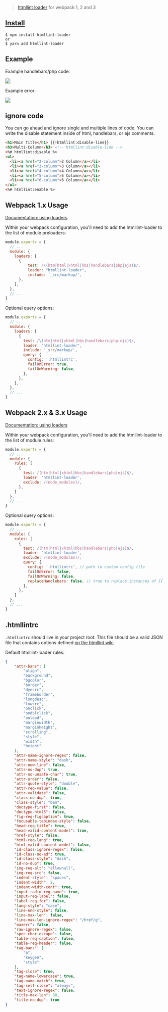 > [htmllint loader](https://github.com/TheBlackBolt/htmllint-loader) for webpack 1, 2 and 3

## [Install](https://github.com/TheBlackBolt/htmllint-loader)

```console
$ npm install htmllint-loader
or
$ yarn add htmllint-loader
```

## Example
Example handlebars/php code:

![](http://i.imgur.com/npHAmEy.png)

Example error:

![](http://i.imgur.com/y3Ys8Au.png)

## ignore code
You can go ahead and ignore single and multiple lines of code.
You can write the disable statement inside of html, handlebars, or ejs comments.
```html
<h1>Main Title</h1> {{!htmllint:disable-line}}
<h3>Multi-Column</h3> <!-- htmllint:disable-line -->
<%# htmllint:disable %>
<ul>
  <li><a href="2-column">2 Column</a></li>
  <li><a href="3-column">3 Column</a></li>
  <li><a href="4-column">4 Column</a></li>
  <li><a href="5-column">5 Column</a></li>
  <li><a href="6-column">6 Column</a></li>
</ul>
<%# htmllint:enable %>
```

## Webpack 1.x Usage
[Documentation: using loaders](http://webpack.github.io/docs/using-loaders.html)

Within your webpack configuration, you'll need to add the htmllint-loader to the list of module preloaders:

```javascript
module.exports = {
  // ...
  module: {
    loaders: [
      {
          test: /\(htm|html|xhtml|hbs|handlebars|php|ejs)$/,
          loader: "htmllint-loader",
          include: '_src/markup/',
      },
    ],
  },
  // ...
}
```

Optional query options:

```javascript
module.exports = {
  // ...
  module: {
    loaders: [
      {
        test: /\(htm|html|xhtml|hbs|handlebars|php|ejs)$/,
        loader: "htmllint-loader",
        include: '_src/markup/',
        query: {
          config: '.htmllintrc',
          failOnError: true,
          failOnWarning: false,
        },
      },
    ],
  },
  // ...
}
```

## Webpack 2.x & 3.x Usage
[Documentation: using loaders](https://webpack.js.org/concepts/loaders/)

Within your webpack configuration, you'll need to add the htmllint-loader to the list of module rules:

```javascript
module.exports = {
  // ...
  module: {
    rules: [
      {
        test: /(htm|html|xhtml|hbs|handlebars|php|ejs)$/,
        loader: 'htmllint-loader',
        exclude: /(node_modules)/,
      },
    ]
  },
  // ...
}
```

Optional query options:

```javascript
module.exports = {
  // ...
  module: {
    rules: [
      {
        test: /(htm|html|xhtml|hbs|handlebars|php|ejs)$/,
        loader: 'htmllint-loader',
        exclude: /(node_modules)/,
        query: {
          config: '.htmllintrc', // path to custom config file
          failOnError: false,
          failOnWarning: false,
          replaceHandlebars: false, // true to replace instances of {{ }} and {{{ }}} with "handlebars-nnnn" or "", depending on context
        },
      },
    ]
  },
  // ...
}
```

## .htmllintrc
`.htmllintrc` should live in your project root. This file should be a valid JSON file that contains options defined
[on the htmllint wiki](https://github.com/htmllint/htmllint/wiki/Options).

Default htmllint-loader rules:

```json
{
    "attr-bans": [
        "align",
        "background",
        "bgcolor",
        "border",
        "dynsrc",
        "frameborder",
        "longdesc",
        "lowsrc",
        "onclick",
        "ondblclick",
        "onload",
        "marginwidth",
        "marginheight",
        "scrolling",
        "style",
        "width",
        "height"
    ],
    "attr-name-ignore-regex": false,
    "attr-name-style": "dash",
    "attr-new-line": false,
    "attr-no-dup": true,
    "attr-no-unsafe-char": true,
    "attr-order": false,
    "attr-quote-style": "double",
    "attr-req-value": false,
    "attr-validate": false,
    "class-no-dup": true,
    "class-style": "bem",
    "doctype-first": false,
    "doctype-html5": false,
    "fig-req-figcaption": true,
    "focusable-tabindex-style": false,
    "head-req-title": true,
    "head-valid-content-model": true,
    "href-style": false,
    "html-req-lang": true,
    "html-valid-content-model": false,
    "id-class-ignore-regex": false,
    "id-class-no-ad": true,
    "id-class-style": "dash",
    "id-no-dup": true,
    "img-req-alt": "allownull",
    "img-req-src": false,
    "indent-style": "spaces",
    "indent-width": 2,
    "indent-width-cont": true,
    "input-radio-req-name": true,
    "input-req-label": false,
    "label-req-for": false,
    "lang-style": "case",
    "line-end-style": false,
    "line-max-len": false,
    "line-max-len-ignore-regex": "/href/g",
    "maxerr": false,
    "raw-ignore-regex": false,
    "spec-char-escape": false,
    "table-req-caption": false,
    "table-req-header": false,
    "tag-bans": [
        "b",
        "keygen",
        "style"
    ],
    "tag-close": true,
    "tag-name-lowercase": true,
    "tag-name-match": true,
    "tag-self-close": "always",
    "text-ignore-regex": false,
    "title-max-len": 80,
    "title-no-dup": true
}
```
